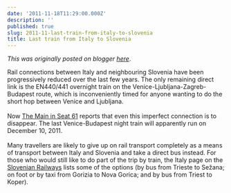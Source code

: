 ```yaml
---
date: '2011-11-18T11:29:00.000Z'
description: ''
published: true
slug: 2011-11-last-train-from-italy-to-slovenia
title: Last train from Italy to Slovenia
---
```


*This was originally posted on blogger [here](https://blog.balkanology.com/2011/11/last-train-from-italy-to-slovenia.html)*.

Rail connections between Italy and neighbouring Slovenia have been progressively reduced over the last few years. The only remaining direct link is the EN440/441 overnight train on the Venice-Ljubljana-Zagreb-Budapest route, which is inconveniently timed for anyone wanting to do the short hop between Venice and Ljubljana.<br />
<br />
Now <a href="http://www.seat61.com/news.htm">The Main in Seat 61</a> reports that even this imperfect connection is to disappear. The last Venice-Budapest night train will apparently run on December 10, 2011.<br />
<br />
Many travellers are likely to give up on rail transport completely as a means of transport between Italy and Slovenia and take a direct bus instead. For those who would still like to do part of the trip by train, the Italy page on the <a href="http://www.slo-zeleznice.si/en/passengers/abroad/italy">Slovenian Railways</a> lists some of the options (by bus from Trieste to Sežana; on foot or by taxi from Gorizia to Nova Gorica; and by bus from Triest to Koper).